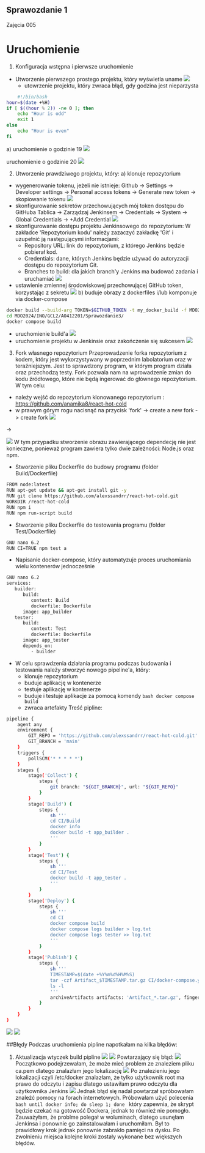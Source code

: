 ## Sprawozdanie 1
Zajęcia 005
# Uruchomienie
1) Konfiguracja wstępna i pierwsze uruchomienie
- Utworzenie pierwszego prostego projektu, który wyświetla uname
![ ](./images/1.png)
  - utowrzenie projektu, który zwraca błąd, gdy godzina jest nieparzysta
```bash
    #!/bin/bash
hour=$(date +%H)
if [ $((hour % 2)) -ne 0 ]; then
    echo "Hour is odd"
    exit 1
else
    echo "Hour is even"
fi
```
a) uruchomienie o godzinie 19
![ ](./images/2.png)

uruchomienie o godzinie 20
![ ](./images/nieparzysta_godzina.png)

2) Utworzenie prawdziwego projektu, który:
a) klonuje repozytorium
- wygenerowanie tokenu, jeżeli nie istnieje:
  Github -> Settings -> Developer settings -> Personal access tokens -> Generate new token -> skopiowanie tokenu
![ ](./images/token_password.png)
- skonfigurowanie sekretów przechowujących mój token dostępu do GitHuba
  Tablica -> Zarządzaj Jenkinsem -> Credentials -> System -> Global Credentials -> +Add Credential
![ ](./images/global_credentias.png)
- skonfigurowanie dostępu projektu Jenkinsowego do repozytorium:
W zakładce 'Repozytorium kodu' należy zazaczyć zakładkę 'Git' i uzupełnić ją następującymi informacjami:
   - Repository URL: link do repozytorium, z którego Jenkins będzie pobierał kod.
   - Credentials: dane, których Jenkins będzie używać do autoryzacji dostępu do repozytorium Git.
   - Branches to build: dla jakich branch'y Jenkins ma budować zadania i uruchamiać
![ ](./images/klonowanie.png)
- ustawienie zmiennej środowiskowej przechowującej GitHub token, korzystając z sekretu
![ ](./images/środowisko_do_uruchomienia.png)
b) buduje obrazy z dockerfiles i/lub komponuje via docker-compose
```bash
docker build --build-arg TOKEN=$GITHUB_TOKEN -t my_docker_build -f MDO2024/INO/GCL2/AO412201/Sprawozdanie2/Dockerfile .
cd MDO2024/INO/GCL2/AO412201/Sprawozdanie3/
docker compose build
```
- uruchomienie build'a
![ ](./images/docker_compose_build.png)
- uruchomienie projektu w Jenkinsie oraz zakończenie się sukcesem
![ ](./images/real_project.png)

3) Fork własnego repozytorium
Przeprowadzenie forka repozytorium z kodem, który jest wykorzystywany w poprzednim labolatorium oraz w teraźniejszym. Jest to sprawdzony program, w którym program działa oraz przechodzą testy. Fork pozwala nam na wprowadzenie zmian do kodu źródłowego, które nie będą ingerować do głównego repozytorium. W tym celu:
- należy wejść do repozytorium klonowanego repozytorium : https://github.com/anamika8/react-hot-cold
- w prawym górym rogu nacisnąć na przycisk 'fork' -> create a new fork -> create fork
![ ](./images/fork_1.png)

->

![ ](./images/fork_2.png)
W tym przypadku stworzenie obrazu zawierającego dependecję nie jest konieczne, ponieważ program zawiera tylko dwie zależności: Node.js oraz npm.
- Stworzenie pliku Dockerfile do budowy programu (folder Build/Dockerfile)
```bash
FROM node:latest
RUN apt-get update && apt-get install git -y
RUN git clone https://github.com/alexssandrr/react-hot-cold.git
WORKDIR /react-hot-cold
RUN npm i
RUN npm run-script build
```
- Stworzenie pliku Dockerfile do testowania programu (folder Test/Dockerfile)
```bash
GNU nano 6.2                                                                                                                                                            
RUN CI=TRUE npm test a
```
- Napisanie docker-compose, który automatyzuje proces uruchomiania wielu kontenerów jednocześnie
```bash
GNU nano 6.2                                                                                                                                                                    
services:
   builder:
      build:
         context: Build
         dockerfile: Dockerfile
      image: app_builder
   tester:
      build:
         context: Test
         dockerfile: Dockerfile
      image: app_tester
      depends_on:
         - builder
```
- W celu sprawdzenia działania programu podczas budowania i testowania należy stworzyć nowego pipeline'a, który:
  - klonuje repozytorium
  - buduje aplikację w kontenerze
  - testuje aplikację w kontenerze
  - buduje i testuje aplikacje za pomocą komendy ```bash docker compose build ```
  - zwraca artefakty
 Treść pipline:
```bash
pipeline {
    agent any
    environment {
        GIT_REPO = 'https://github.com/alexssandrr/react-hot-cold.git'
        GIT_BRANCH = 'main'
    }
    triggers {
        pollSCM('* * * * *')
    }
    stages {
        stage('Collect') {
            steps {
                git branch: "${GIT_BRANCH}", url: "${GIT_REPO}"
            }
        }
        stage('Build') {
            steps {
                sh '''
                cd CI/Build
                docker info
                docker build -t app_builder .
                '''
            }
        }
        stage('Test') {
            steps {
                sh '''
                cd CI/Test
                docker build -t app_tester .
                '''
            }
        }
        stage('Deploy') {
            steps {
                sh '''
                cd CI
                docker compose build
                docker compose logs builder > log.txt
                docker compose logs tester >> log.txt
                '''
            }
        }
        stage('Publish') {
            steps {
                sh '''
                TIMESTAMP=$(date +%Y%m%d%H%M%S)
                tar -czf Artifact_$TIMESTAMP.tar.gz CI/docker-compose.yml CI/Test CI/Build CI/log.txt
                ls -l
                '''
                archiveArtifacts artifacts: 'Artifact_*.tar.gz', fingerprint: true
            }
        }
    }
}
```
![ ](./images/pipline.png)
![ ](./images/fork_project.png)

##Błędy
Podczas uruchomienia pipline napotkałam na kilka błędów:
1) Aktualizacja wtyczek build pipline
![ ](./images/plugin.png)
![ ](./images/plugin1.png)
Powtarzający się błąd:
![ ](./images/blad.png)
Początkowo podejrzewałam, że może mieć problem ze znaleziem pliku ca.pem dlatego znalazłam jego lokalizację 
![ ](./images/ca_pem.png)
Po znalezieniu jego lokalizacji czyli /etc/docker znalazłam, że tylko użytkownik root ma prawo do odczytu i zapisu dlatego ustawiłam prawo odczytu dla użytkownika Jenkins
![ ](./images/uzytkownik.png)
Jednak błąd się nadal powtarzał spróbowałam znaleźć pomocy na forach internetowych. Próbowałam użyć polecenia ```bash until docker info; do sleep 1; done ``` który zapewnia, że skrypt będzie czekać na gotowość Dockera, jednak to również nie pomogło. Zauważyłam, że problme polegał w woluminach, dlatego usunęłam Jenkinsa i ponownie go zainstalowałam i uruchomiłam. Był to prawidłowy krok jednak ponownie zabrakło pamięci na dysku. Po zwolnieniu miejsca kolejne kroki zostały wykonane bez większych błędów.


